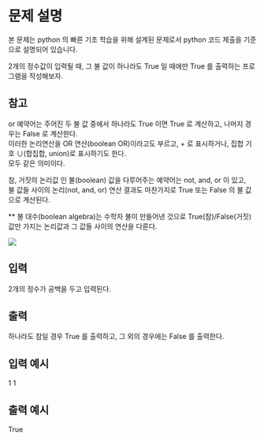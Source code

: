 # 문제 설명

본 문제는 python 의 빠른 기초 학습을 위해 설계된 문제로서 python 코드 제출을 기준으로 설명되어 있습니다.

2개의 정수값이 입력될 때,
그 불 값이 하나라도 True 일 때에만 True 를 출력하는 프로그램을 작성해보자.

## 참고

or 예약어는 주어진 두 불 값 중에서 하나라도 True 이면 True 로 계산하고, 나머지 경우는 False 로 계산한다.  
이러한 논리연산을 OR 연산(boolean OR)이라고도 부르고, + 로 표시하거나, 집합 기호 ∪(합집합, union)로 표시하기도 한다.  
모두 같은 의미이다.

참, 거짓의 논리값 인 불(boolean) 값을 다루어주는 예약어는 not, and, or 이 있고,  
불 값들 사이의 논리(not, and, or) 연산 결과도 마찬가지로 True 또는 False 의 불 값으로 계산된다.

\*\* 불 대수(boolean algebra)는 수학자 불이 만들어낸 것으로 True(참)/False(거짓) 값만 가지는 논리값과 그 값들 사이의 연산을 다룬다.

<img src="https://codeup.kr/upload/pimg6220_1.png">

## 입력

2개의 정수가 공백을 두고 입력된다.

## 출력

하나라도 참일 경우 True 를 출력하고, 그 외의 경우에는 False 를 출력한다.

## 입력 예시

1 1

## 출력 예시

True
